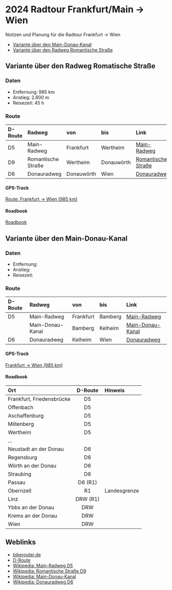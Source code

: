 [modeline]: # ( vim: set fenc=utf-8 filetype=markdown ts=3 sts=3 sw=3 expandtab: )
# 2024 Radtour Frankfurt/Main -> Wien

Notizen und Planung für die Radtour Frankfurt -> Wien

- [Variante über den Main-Donau-Kanal](#variante_1)
- [Variante über den Radweg Romantische Straße](#variante_2)

## <a name="variante_1" />Variante über den Radweg Romatische Straße

### Daten

- Entfernung: 985 km
- Anstieg: 2.800 m
- Reisezeit: 45 h

### Route

| D-Route | Radweg             | von        | bis        | Link                                                                            |
|:--------|:-------------------|:-----------|:-----------|:--------------------------------------------------------------------------------|
| D5      | Main-Radweg        | Frankfurt  | Wertheim   | [Main-Radweg](https://de.wikipedia.org/wiki/Main-Radweg)                        |
| D9      | Romantische Straße | Wertheim   | Donauwörth | [Romantische Straße](https://de.wikipedia.org/wiki/Romantische_Straße)          |  
| D6      | Donauradweg        | Donauwörth | Wien       | [Donauradweg](https://de.wikipedia.org/wiki/Donauradweg_(D6))                   |

#### GPS-Track
[Route: Frankfurt -> Wien (985 km)](variante_01/route_01.gpx)

#### Roadbook
[Roadbook](variante_01/Roadbook.md)

## <a name="variante_2" />Variante über den Main-Donau-Kanal

### Daten

- Entfernung: 
- Anstieg: 
- Reisezeit:

### Route

| D-Route | Radweg             | von        | bis        | Link                                                                            |
|:--------|:-------------------|:-----------|:-----------|:--------------------------------------------------------------------------------|
| D5      | Main-Radweg        | Frankfurt  | Bamberg    | [Main-Radweg](https://de.wikipedia.org/wiki/Main-Radweg)                        |
|         | Main-Donau-Kanal   | Bamberg    | Kelheim    | [Main-Donau-Kanal](https://de.wikipedia.org/wiki/Main-Donau-Kanal)              |
| D6      | Donauradweg        | Kelheim    | Wien       | [Donauradweg](https://de.wikipedia.org/wiki/Donauradweg_(D6))                   |

#### GPS-Track
[Frankfurt -> Wien (985 km)](2024-radtour-wien_02.gpx)

#### Roadbook

| Ort                       | D-Route  | Hinweis           |
|:--------------------------|:--------:|:------------------|
| Frankfurt, Friedensbrücke | D5       |                   | 
| Offenbach                 | D5       |                   |
| Aschaffenburg             | D5       |                   |
| Miltenberg                | D5       |                   |
| Wertheim                  | D5       |                   |
|  ...                      |          |                   |
| Neustadt an der Donau     | D6       |                   | 
| Regensburg                | D6       |                   |
| Wörth an der Donau        | D6       |                   |
| Straubing                 | D6       |                   |
| Passau                    | D6 (R1)  |                   |
| Obernzell                 | R1       | Landesgrenze      |
| Linz                      | DRW (R1) |                   | 
| Ybbs an der Donau         | DRW      |                   |
| Krems an der Donau        | DRW      |                   |
| Wien                      | DRW      |                   |


## Weblinks

- [bikerouter.de](https://brouter.m11n.de)
- [D-Route](https://de.wikipedia.org/wiki/D-Route)
- [Wikipedia: Main-Radweg D5](https://de.wikipedia.org/wiki/Main-Radweg)
- [Wikipedia: Romantische Straße D9](https://de.wikipedia.org/wiki/Romantische_Straße)
- [Wikipedia: Main-Donau-Kanal](https://de.wikipedia.org/wiki/Main-Donau-Kanal)
- [Wikipedia: Donauradweg D6](https://de.wikipedia.org/wiki/Donauradweg_(D6))
